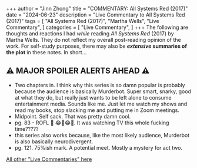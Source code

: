 +++
author = "Jinn Zhong"
title = "COMMENTARY: All Systems Red (2017)"
date = "2024-06-23"
description = "Live Commentary to All Systems Red (2017)"
tags = [
    "All Systems Red (2017)",
    "Martha Wells",
    "Live Commentary",
]
categories = [
    "Live Commentary",
]
+++
The following are thoughts and reactions I had _while_ reading _All Systems Red_ (2017) by Martha Wells. They do not reflect my overall post-reading opinion of the work. For self-study purposes, there may also be **_extensive_ summaries of the plot** in these notes. In short...

## :warning: **MAJOR SPOILER ALERTS AHEAD** :warning:

* Two chapters in. I think why this series is so damn popular is probably because the audience is basically Murderbot. Super smart, snarky, good at what they do, but really just wants to be left alone to consume entertainment media. Sounds like me. Just let me watch my shows and read my books, stop slacking me and putting me in Zoom meetings.
* Midpoint. Self sack. That was pretty damn cool. 
* pg. 83 - ROFL 🤣 😂🤣😂🤪. It was watching TV this whole fucking time?????
* this series also works because, like the most likely audience, Murderbot is also basically neurodivergent.
* pg. 121. 75%ish mark. A potential meet. Mostly a mystery for act two.  

[All other "Live Commentaries" here](https://journal.jinnzhong.com/categories/live-commentary/)
